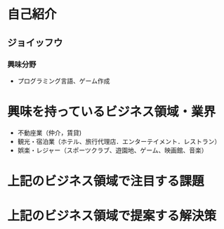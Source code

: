 # 自己紹介
## ジョイッフウ

### 興味分野
- プログラミング言語、ゲーム作成

# 興味を持っているビジネス領域・業界

- 不動座業（仲介，賃貸)
- 観光・宿泊業（ホテル、旅行代理店．エンターテイメント．レストラン）
- 娯楽・レジャー（スポーツクラブ、遊園地、ゲーム、映画館、音楽）
# 上記のビジネス領域で注目する課題
# 上記のビジネス領域で提案する解決策

